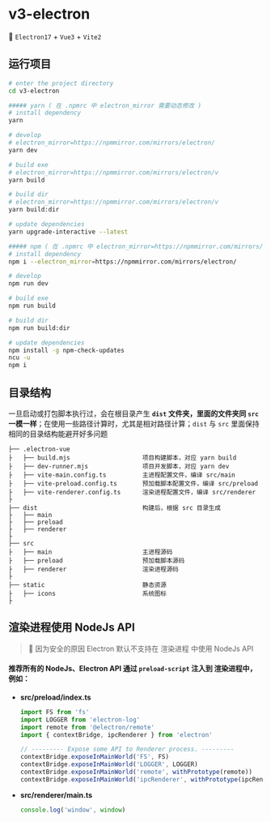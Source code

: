 # v3-electron

🥳 `Electron17` + `Vue3` + `Vite2`

## 运行项目

```bash
# enter the project directory
cd v3-electron

##### yarn ( 在 .npmrc 中 electron_mirror 需要动态修改 )
# install dependency
yarn

# develop
# electron_mirror=https://npmmirror.com/mirrors/electron/
yarn dev

# build exe
# electron_mirror=https://npmmirror.com/mirrors/electron/v
yarn build

# build dir
# electron_mirror=https://npmmirror.com/mirrors/electron/v
yarn build:dir

# update dependencies
yarn upgrade-interactive --latest

##### npm ( 在 .npmrc 中 electron_mirror=https://npmmirror.com/mirrors/electron/v )
# install dependency
npm i --electron_mirror=https://npmmirror.com/mirrors/electron/

# develop
npm run dev

# build exe
npm run build

# build dir
npm run build:dir

# update dependencies
npm install -g npm-check-updates
ncu -u
npm i

```

## 目录结构

一旦启动或打包脚本执行过，会在根目录产生 **`dist` 文件夹，里面的文件夹同 `src` 一模一样**；在使用一些路径计算时，尤其是相对路径计算；`dist` 与 `src` 里面保持相同的目录结构能避开好多问题

```tree
├── .electron-vue
├   ├── build.mjs                    项目构建脚本，对应 yarn build
├   ├── dev-runner.mjs               项目开发脚本，对应 yarn dev
├   ├── vite-main.config.ts          主进程配置文件，编译 src/main
├   ├── vite-preload.config.ts       预加载脚本配置文件，编译 src/preload
├   ├── vite-renderer.config.ts      渲染进程配置文件，编译 src/renderer
├
├── dist                             构建后，根据 src 目录生成
├   ├── main
├   ├── preload
├   ├── renderer
├
├── src
├   ├── main                         主进程源码
├   ├── preload                      预加载脚本源码
├   ├── renderer                     渲染进程源码
├
├── static                           静态资源
├   ├── icons                        系统图标
├
```

## 渲染进程使用 NodeJs API

> 🚧 因为安全的原因 Electron 默认不支持在 渲染进程 中使用 NodeJs API

#### 推荐所有的 NodeJs、Electron API 通过 `preload-script` 注入到 渲染进程中，例如：

-   **src/preload/index.ts**

    ```typescript
    import FS from 'fs'
    import LOGGER from 'electron-log'
    import remote from '@electron/remote'
    import { contextBridge, ipcRenderer } from 'electron'

    // --------- Expose some API to Renderer process. ---------
    contextBridge.exposeInMainWorld('FS', FS)
    contextBridge.exposeInMainWorld('LOGGER', LOGGER)
    contextBridge.exposeInMainWorld('remote', withPrototype(remote))
    contextBridge.exposeInMainWorld('ipcRenderer', withPrototype(ipcRenderer))
    ```

-   **src/renderer/main.ts**

    ```typescript
    console.log('window', window)
    ```
